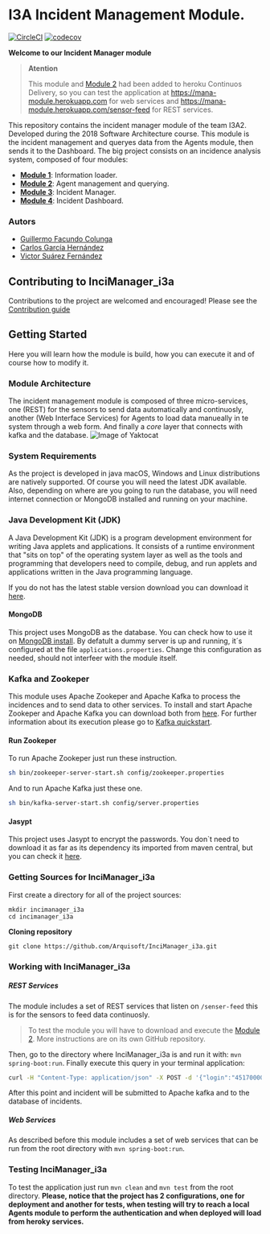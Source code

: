 # I3A Incident Management Module.
[![CircleCI](https://circleci.com/gh/Arquisoft/InciManager_i3a/tree/master.svg?style=svg)](https://circleci.com/gh/Arquisoft/InciManager_i3a/tree/master)
[![codecov](https://codecov.io/gh/Arquisoft/InciManager_i3a/branch/master/graph/badge.svg)](https://codecov.io/gh/Arquisoft/InciManager_i3a)

**Welcome to our Incident Manager module**

> **Atention**
>
> This module and [Module 2](https://github.com/Arquisoft/Agents_i3a) had been added to heroku Continuos Delivery, so you can test the application at https://mana-module.herokuapp.com for web services and https://mana-module.herokuapp.com/sensor-feed for REST services.

This repository contains the incident manager module of the team I3A2. Developed during the 2018 Software Architecture course. This module is the incident management and queryes data from the Agents module, then sends it to the Dashboard. The big project consists on an incidence analysis system, composed of four modules:

- **[Module 1](https://github.com/Arquisoft/Loader_i3a)**: Information loader.
- **[Module 2](https://github.com/Arquisoft/Agents_i3a)**: Agent management and querying.
- **[Module 3](https://github.com/Arquisoft/InciManager_i3a)**: Incident Manager.
- **[Module 4](https://github.com/Arquisoft/InciDashboard_i3a)**: Incident Dashboard.

### Autors
- [Guillermo Facundo Colunga](https://github.com/thewilly)
- [Carlos García Hernández](https://github.com/CarlosGarciaHdez)
- [Victor Suárez Fernández](https://github.com/ByBordex)

## Contributing to InciManager_i3a
Contributions to the project are welcomed and encouraged! Please see the [Contribution guide](/CONTRIBUTING.md)

## Getting Started
Here you will learn how the module is build, how you can execute it and of course how to modify it.

### Module Architecture
The incident management module is composed of three micro-services, one (REST) for the sensors to send data automatically and continuosly, another (Web Interface Services) for Agents to load data manueally in te system through a web form. And finally a _core_ layer that connects with kafka and the database.
![Image of Yaktocat](.github/scheeme.png)

### System Requirements
As the project is developed in java macOS, Windows and Linux distributions are natively supported. Of course you will need the latest JDK available. Also, depending on where are you going to run the database, you will need internet connection or MongoDB installed and running on your machine.

### Java Development Kit (JDK)
A Java Development Kit (JDK) is a program development environment for writing Java applets and applications. It consists of a runtime environment that "sits on top" of the operating system layer as well as the tools and programming that developers need to compile, debug, and run applets and applications written in the Java programming language.

If you do not has the latest stable version download you can download it [here](http://www.oracle.com/technetwork/java/javase/downloads).

#### MongoDB
This project uses MongoDB as the database. You can check how to use it on [MongoDB install](https://github.com/Arquisoft/participants_i2b/wiki/MongoDB). By defatult a dummy server is up and running, it´s configured at the file `applications.properties`. Change this configuration as needed, should not interfeer with the module itself.

### Kafka and Zookeper
This module uses Apache Zookeper and Apache Kafka to process the incidences and to send data to other services.
To install and start Apache Zookeper and Apache Kafka you can download both from  [here](https://www.apache.org/dyn/closer.cgi?path=/kafka/1.0.1/kafka_2.11-1.0.1.tgz). For further information about its execution please go to [Kafka quickstart](https://kafka.apache.org/quickstart).

#### Run Zookeper
To run Apache Zookeper just run these instruction.
 ```bash
 sh bin/zookeeper-server-start.sh config/zookeeper.properties
 ```

And to run Apache Kafka just these one.
 ```bash
 sh bin/kafka-server-start.sh config/server.properties
 ```

#### Jasypt
This project uses Jasypt to encrypt the passwords. You don`t need to download it as far as its dependency its imported from maven central, but you can check it [here](http://www.jasypt.org/).

### Getting Sources for InciManager_i3a
First create a directory for all of the project sources:
```
mkdir incimanager_i3a
cd incimanager_i3a
```
**Cloning repository**
```
git clone https://github.com/Arquisoft/InciManager_i3a.git
```

### Working with InciManager_i3a
##### REST Services
The module includes a set of REST services that listen on `/senser-feed` this is for the sensors to feed data continuosly.

> To test the module you will have to download and execute the [Module 2](https://github.com/Arquisoft/Agents_i3a). More instructions are on its own GitHub repository.

Then, go to the directory where InciManager_i3a is and run it with: `mvn spring-boot:run`. Finally execute this query in your terminal application:
```bash
curl -H "Content-Type: application/json" -X POST -d '{"login":"45170000A","password":"4[[j[frVCUMJ>hU","kind":1,"message":{"IncidenceName":"Fuego en coto carcedo","description":"Hay un fuego que se ha iniciado cerca del monte. Peligro para la población cercana","asignee":"","expiration":"1521475598","state":"open","tags":["fuego","peligro","población","castrillón"],"additional_information":["www.imagen1.com","www.imagen2.com","www.imagen3.com","www.imagen4.com"],"properties":{"prop1":"val1","prop2":"val2","prop3":"val3","prop4":"val4"}}}' http://localhost:8080/sensor-feed
```
After this point and incident will be submitted to Apache kafka and to the database of incidents.

##### Web Services
As described before this module includes a set of web services that can be run from the root directory with `mvn spring-boot:run`.

### Testing InciManager_i3a
To test the application just run `mvn clean` and `mvn test` from the root directory. **Please, notice that the project has 2 configurations, one for deployment and another for tests, when testing will try to reach a local Agents module to perform the authentication and when deployed will load from heroky services.**

